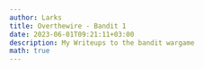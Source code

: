 ```yaml
---
author: Larks
title: Overthewire - Bandit 1
date: 2023-06-01T09:21:11+03:00
description: My Writeups to the bandit wargame
math: true
---
```

